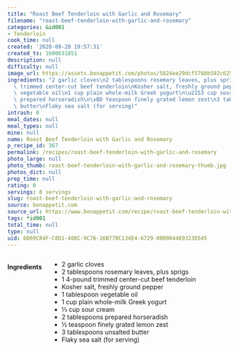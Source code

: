 ```yaml
---
title: "Roast Beef Tenderloin with Garlic and Rosemary"
filename: "roast-beef-tenderloin-with-garlic-and-rosemary"
categories: &id001
- Tenderloin
cook_time: null
created: '2020-09-20 19:57:31'
created_ts: 1600631851
description: null
difficulty: null
image_url: https://assets.bonappetit.com/photos/5824ee29dcf576bb502c625c/16:9/w_1880,c_limit/roast-beef-tenderloin-with-garlic-and-rosemary.jpg
ingredients: "2 garlic cloves\n2 tablespoons rosemary leaves, plus sprigs\n1 4-pound\
  \ trimmed center-cut beef tenderloin\nKosher salt, freshly ground pepper\n1 tablespoon\
  \ vegetable oil\n1 cup plain whole-milk Greek yogurt\n\u2153 cup sour cream\n2 tablespoons\
  \ prepared horseradish\n\xBD teaspoon finely grated lemon zest\n3 tablespoons unsalted\
  \ butter\nFlaky sea salt (for serving)"
intrash: 0
meal_dates: null
meal_types: null
mine: null
name: Roast Beef Tenderloin with Garlic and Rosemary
p_recipe_id: 367
permalink: /recipes/roast-beef-tenderloin-with-garlic-and-rosemary
photo_large: null
photo_thumb: roast-beef-tenderloin-with-garlic-and-rosemary-thumb.jpg
photos_dict: null
prep_time: null
rating: 0
servings: 8 servings
slug: roast-beef-tenderloin-with-garlic-and-rosemary
source: bonappetit.com
source_url: https://www.bonappetit.com/recipe/roast-beef-tenderloin-with-garlic-and-rosemary
tags: *id001
total_time: null
type: null
uid: 6D69C84F-C8D1-488C-9C76-16B77BC134E4-6729-000004489323E645
---
```

<div class="large-8 medium-7 columns" id="writeup">	</div><!-- #writeup -->
</div><!-- #row-one -->
<div class="row" id="row-two">	<div class="medium-4 small-5 columns" id="ingredients"><h4>Ingredients</h4><div class="box box-ingredients content"><ul>
<li>2 garlic cloves</li>
<li>2 tablespoons rosemary leaves, plus sprigs</li>
<li>1 4-pound trimmed center-cut beef tenderloin</li>
<li>Kosher salt, freshly ground pepper</li>
<li>1 tablespoon vegetable oil</li>
<li>1 cup plain whole-milk Greek yogurt</li>
<li>⅓ cup sour cream</li>
<li>2 tablespoons prepared horseradish</li>
<li>½ teaspoon finely grated lemon zest</li>
<li>3 tablespoons unsalted butter</li>
<li>Flaky sea salt (for serving)</li>
</ul>
</div>	</div>	<div class="medium-6 small-7 columns" id="directions">	</div>